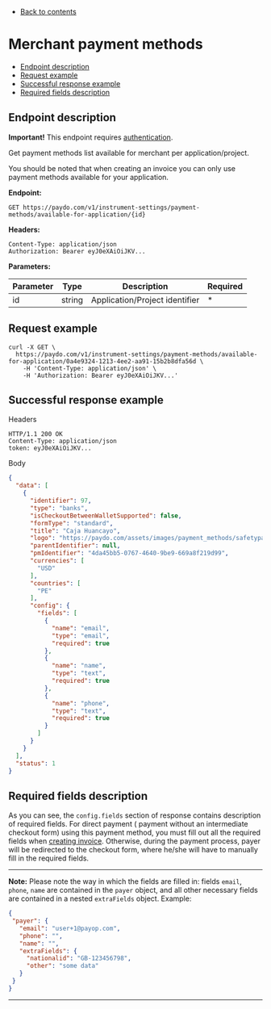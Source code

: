 * [Back to contents](../Readme.md)

# Merchant payment methods

* [Endpoint description](#endpoint-description)
* [Request example](#request-example)
* [Successful response example](#successful-response-example)
* [Required fields description](#required-fields-description)

## Endpoint description

**Important!** This endpoint requires [authentication](../authentication.md).

Get payment methods list available for merchant per application/project.

You should be noted that when creating an invoice you can only use payment methods available for your application.

**Endpoint:**

    GET https://paydo.com/v1/instrument-settings/payment-methods/available-for-application/{id}

**Headers:**

    Content-Type: application/json
    Authorization: Bearer eyJ0eXAiOiJKV...

**Parameters:**

Parameter   |  Type  |           Description           |  Required |
------------|--------|---------------------------------|-----------|
id          | string | Application/Project identifier  |     *     |

## Request example

```shell script
curl -X GET \
  https://paydo.com/v1/instrument-settings/payment-methods/available-for-application/0a4e9324-1213-4ee2-aa91-15b2b8dfa56d \
    -H 'Content-Type: application/json' \
    -H 'Authorization: Bearer eyJ0eXAiOiJKV...'
```

## Successful response example

Headers

```
HTTP/1.1 200 OK
Content-Type: application/json
token: eyJ0eXAiOiJKV...
```

Body

```json
{
  "data": [
    {
      "identifier": 97,
      "type": "banks",
      "isCheckoutBetweenWalletSupported": false,
      "formType": "standard",
      "title": "Caja Huancayo",
      "logo": "https://paydo.com/assets/images/payment_methods/safetypay/peru_bank_transfer/safetypay_bank_transfer_caja_huancayo_peru.png",
      "parentIdentifier": null,
      "pmIdentifier": "4da45bb5-0767-4640-9be9-669a8f219d99",
      "currencies": [
        "USD"
      ],
      "countries": [
        "PE"
      ],
      "config": {
        "fields": [
          {
            "name": "email",
            "type": "email",
            "required": true
          },
          {
            "name": "name",
            "type": "text",
            "required": true
          },
          {
            "name": "phone",
            "type": "text",
            "required": true
          }
        ]
      }
    }
  ],
  "status": 1
}
```

## Required fields description

As you can see, the `config.fields` section of response contains description of required fields. For direct payment (
payment without an intermediate checkout form) using this payment method, you must fill out all the required fields
when [creating invoice](../Invoice/createInvoice.md). Otherwise, during the payment process, payer will be redirected to the
checkout form, where he/she will have to manually fill in the required fields.

---- 

**Note:** Please note the way in which the fields are filled in: fields `email`, `phone`, `name` are contained in
the `payer` object, and all other necessary fields are contained in a nested `extraFields` object. Example:

 ```json
 {
  "payer": {
    "email": "user+1@payop.com",
    "phone": "",
    "name": "",
    "extraFields": {
      "nationalid": "GB-123456798",
      "other": "some data"
    }
  }
}
 ```

----